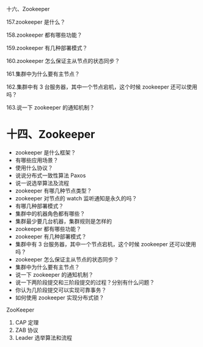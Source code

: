 十六、Zookeeper

157.zookeeper 是什么？

158.zookeeper 都有哪些功能？

159.zookeeper 有几种部署模式？

160.zookeeper 怎么保证主从节点的状态同步？

161.集群中为什么要有主节点？

162.集群中有 3 台服务器，其中一个节点宕机，这个时候 zookeeper 还可以使用吗？

163.说一下 zookeeper 的通知机制？

# 十四、Zookeeper

- zookeeper 是什么框架？
- 有哪些应用场景？
- 使用什么协议？
- 说说分布式一致性算法 Paxos
- 说一说选举算法及流程
- zookeeper 有哪几种节点类型？
- zookeeper 对节点的 watch 监听通知是永久的吗？
- 有哪几种部署模式？
- 集群中的机器角色都有哪些？
- 集群最少要几台机器，集群规则是怎样的
- zookeeper 都有哪些功能？
- zookeeper 有几种部署模式？
- 集群中有 3 台服务器，其中一个节点宕机，这个时候 zookeeper 还可以使用吗？
- zookeeper 怎么保证主从节点的状态同步？
- 集群中为什么要有主节点？
- 说一下 zookeeper 的通知机制？
- 说一下两阶段提交和三阶段提交的过程？分别有什么问题？
- 你认为几阶段提交可以实现可靠事务？
- 如何使用 zookeeper 实现分布式锁？

ZooKeeper

1. CAP 定理
2. ZAB 协议
3. Leader 选举算法和流程
